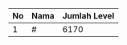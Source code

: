 | No | Nama            | Jumlah Level |
|----|-----------------|--------------|
| 1  | #    |    6170        |

